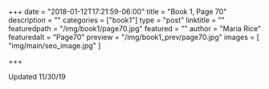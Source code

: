 +++
date = "2018-01-12T17:21:59-06:00"
title = "Book 1, Page 70"
description = ""
categories = ["book1"]
type = "post"
linktitle = ""
featuredpath = "/img/book1/page70.jpg"
featured = ""
author = "Maria Rice"
featuredalt = "Page70"
preview = "/img/book1_prev/page70.jpg"
images = [ "img/main/seo_image.jpg" ]

+++

Updated 11/30/19
